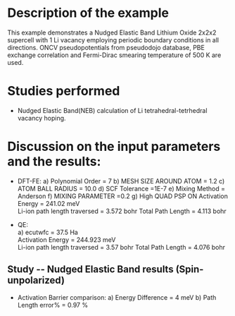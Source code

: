 Description of the example
==========================
This example demonstrates a Nudged Elastic Band Lithium Oxide 2x2x2 supercell with 1 Li vacancy employing periodic boundary conditions in all directions. ONCV pseudopotentials from pseudodojo database, PBE exchange correlation and Fermi-Dirac smearing temperature of 500 K are used. 

Studies performed
=======================
* Nudged Elastic Band(NEB) calculation of Li tetrahedral-tetrhedral vacancy hoping. 


Discussion on the input parameters and the results:
==================================================
* DFT-FE:
        a) Polynomial Order      = 7
        b) MESH SIZE AROUND ATOM  = 1.2
        c) ATOM BALL RADIUS         = 10.0
        d) SCF Tolerance            =1E-7
        e) Mixing Method            = Anderson
        f) MIXING PARAMETER          =0.2
        g) High QUAD PSP ON
        Activation Energy       = 241.02 meV      
        Li-ion path length traversed             = 3.572 bohr
        Total Path Length                       = 4.113 bohr

        
* QE:  
        a) ecutwfc                  = 37.5 Ha                                    
        Activation Energy       = 244.923 meV      
        Li-ion path length traversed             = 3.57 bohr
        Total Path Length                         = 4.076 bohr      

Study -- Nudged Elastic Band results (Spin-unpolarized)
------------------------------------------------------------
* Activation Barrier comparison:
    a) Energy Difference = 4 meV
    b) Path Length error% = 0.97 %



